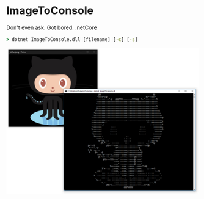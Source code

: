 # ImageToConsole

Don't even ask. Got bored. .netCore
```cmd
> dotnet ImageToConsole.dll [filename] [-c] [-s]
``` 
![octodex to console](octodex.png)
